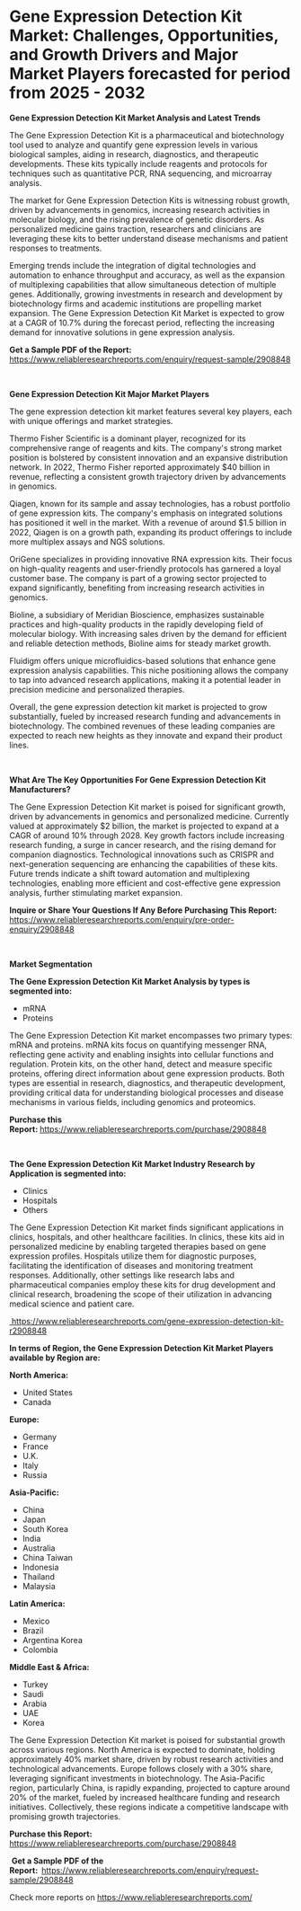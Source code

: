 <p><h1>Gene Expression Detection Kit Market: Challenges, Opportunities, and Growth Drivers and Major Market Players forecasted for period from 2025 - 2032</h1></p><p><strong>Gene Expression Detection Kit Market Analysis and Latest Trends</strong></p>
<p><p>The Gene Expression Detection Kit is a pharmaceutical and biotechnology tool used to analyze and quantify gene expression levels in various biological samples, aiding in research, diagnostics, and therapeutic developments. These kits typically include reagents and protocols for techniques such as quantitative PCR, RNA sequencing, and microarray analysis. </p><p>The market for Gene Expression Detection Kits is witnessing robust growth, driven by advancements in genomics, increasing research activities in molecular biology, and the rising prevalence of genetic disorders. As personalized medicine gains traction, researchers and clinicians are leveraging these kits to better understand disease mechanisms and patient responses to treatments. </p><p>Emerging trends include the integration of digital technologies and automation to enhance throughput and accuracy, as well as the expansion of multiplexing capabilities that allow simultaneous detection of multiple genes. Additionally, growing investments in research and development by biotechnology firms and academic institutions are propelling market expansion. The Gene Expression Detection Kit Market is expected to grow at a CAGR of 10.7% during the forecast period, reflecting the increasing demand for innovative solutions in gene expression analysis.</p></p>
<p><strong>Get a Sample PDF of the Report:&nbsp;</strong> <a href="https://www.reliableresearchreports.com/enquiry/request-sample/2908848?utm_campaign=3309&utm_medium=2&utm_source=Github&utm_content=ia&utm_term=12032025&utm_id=gene-expression-detection-kit">https://www.reliableresearchreports.com/enquiry/request-sample/2908848</a></p>
<p>&nbsp;</p>
<p><strong>Gene Expression Detection Kit Major Market Players</strong></p>
<p><p>The gene expression detection kit market features several key players, each with unique offerings and market strategies. </p><p>Thermo Fisher Scientific is a dominant player, recognized for its comprehensive range of reagents and kits. The company's strong market position is bolstered by consistent innovation and an expansive distribution network. In 2022, Thermo Fisher reported approximately $40 billion in revenue, reflecting a consistent growth trajectory driven by advancements in genomics.</p><p>Qiagen, known for its sample and assay technologies, has a robust portfolio of gene expression kits. The company's emphasis on integrated solutions has positioned it well in the market. With a revenue of around $1.5 billion in 2022, Qiagen is on a growth path, expanding its product offerings to include more multiplex assays and NGS solutions.</p><p>OriGene specializes in providing innovative RNA expression kits. Their focus on high-quality reagents and user-friendly protocols has garnered a loyal customer base. The company is part of a growing sector projected to expand significantly, benefiting from increasing research activities in genomics.</p><p>Bioline, a subsidiary of Meridian Bioscience, emphasizes sustainable practices and high-quality products in the rapidly developing field of molecular biology. With increasing sales driven by the demand for efficient and reliable detection methods, Bioline aims for steady market growth.</p><p>Fluidigm offers unique microfluidics-based solutions that enhance gene expression analysis capabilities. This niche positioning allows the company to tap into advanced research applications, making it a potential leader in precision medicine and personalized therapies.</p><p>Overall, the gene expression detection kit market is projected to grow substantially, fueled by increased research funding and advancements in biotechnology. The combined revenues of these leading companies are expected to reach new heights as they innovate and expand their product lines.</p></p>
<p>&nbsp;</p>
<p><strong>What Are The Key Opportunities For Gene Expression Detection Kit Manufacturers?</strong></p>
<p><p>The Gene Expression Detection Kit market is poised for significant growth, driven by advancements in genomics and personalized medicine. Currently valued at approximately $2 billion, the market is projected to expand at a CAGR of around 10% through 2028. Key growth factors include increasing research funding, a surge in cancer research, and the rising demand for companion diagnostics. Technological innovations such as CRISPR and next-generation sequencing are enhancing the capabilities of these kits. Future trends indicate a shift toward automation and multiplexing technologies, enabling more efficient and cost-effective gene expression analysis, further stimulating market expansion.</p></p>
<p><strong>Inquire or Share Your Questions If Any Before Purchasing This Report:</strong> <a href="https://www.reliableresearchreports.com/enquiry/pre-order-enquiry/2908848?utm_campaign=3309&utm_medium=2&utm_source=Github&utm_content=ia&utm_term=12032025&utm_id=gene-expression-detection-kit">https://www.reliableresearchreports.com/enquiry/pre-order-enquiry/2908848</a></p>
<p>&nbsp;</p>
<p><strong>Market Segmentation</strong></p>
<p><strong>The Gene Expression Detection Kit Market Analysis by types is segmented into:</strong></p>
<p><ul><li>mRNA</li><li>Proteins</li></ul></p>
<p><p>The Gene Expression Detection Kit market encompasses two primary types: mRNA and proteins. mRNA kits focus on quantifying messenger RNA, reflecting gene activity and enabling insights into cellular functions and regulation. Protein kits, on the other hand, detect and measure specific proteins, offering direct information about gene expression products. Both types are essential in research, diagnostics, and therapeutic development, providing critical data for understanding biological processes and disease mechanisms in various fields, including genomics and proteomics.</p></p>
<p><strong>Purchase this Report:&nbsp;</strong><a href="https://www.reliableresearchreports.com/purchase/2908848?utm_campaign=3309&utm_medium=2&utm_source=Github&utm_content=ia&utm_term=12032025&utm_id=gene-expression-detection-kit">https://www.reliableresearchreports.com/purchase/2908848</a></p>
<p>&nbsp;</p>
<p><strong>The Gene Expression Detection Kit Market Industry Research by Application is segmented into:</strong></p>
<p><ul><li>Clinics</li><li>Hospitals</li><li>Others</li></ul></p>
<p><p>The Gene Expression Detection Kit market finds significant applications in clinics, hospitals, and other healthcare facilities. In clinics, these kits aid in personalized medicine by enabling targeted therapies based on gene expression profiles. Hospitals utilize them for diagnostic purposes, facilitating the identification of diseases and monitoring treatment responses. Additionally, other settings like research labs and pharmaceutical companies employ these kits for drug development and clinical research, broadening the scope of their utilization in advancing medical science and patient care.</p></p>
<p><a href="https://www.reliableresearchreports.com/gene-expression-detection-kit-r2908848?utm_campaign=3309&utm_medium=2&utm_source=Github&utm_content=ia&utm_term=12032025&utm_id=gene-expression-detection-kit">&nbsp;https://www.reliableresearchreports.com/gene-expression-detection-kit-r2908848</a></p>
<p><strong>In terms of Region, the Gene Expression Detection Kit Market Players available by Region are:</strong></p>
<p>
    <p> <strong> North America: </strong>
        <ul>
            <li>United States</li>
            <li>Canada</li>
        </ul>
        </p> 
    <p> <strong> Europe: </strong>
        <ul>
            <li>Germany</li>
            <li>France</li>
            <li>U.K.</li>
            <li>Italy</li>
            <li>Russia</li>
        </ul>
        </p> 
    <p> <strong> Asia-Pacific: </strong>
        <ul>
            <li>China</li>
            <li>Japan</li>
            <li>South Korea</li>
            <li>India</li>
            <li>Australia</li>
            <li>China Taiwan</li>
            <li>Indonesia</li>
            <li>Thailand</li>
            <li>Malaysia</li>
        </ul>
        </p> 
    <p> <strong> Latin America: </strong>
        <ul>
            <li>Mexico</li>
            <li>Brazil</li>
            <li>Argentina Korea</li>
            <li>Colombia</li>
        </ul>
        </p> 
    <p> <strong> Middle East & Africa: </strong>
        <ul>
            <li>Turkey</li>
            <li>Saudi</li>
            <li>Arabia</li>
            <li>UAE</li>
            <li>Korea</li>
        </ul>
    </p>
    </p>
<p><p>The Gene Expression Detection Kit market is poised for substantial growth across various regions. North America is expected to dominate, holding approximately 40% market share, driven by robust research activities and technological advancements. Europe follows closely with a 30% share, leveraging significant investments in biotechnology. The Asia-Pacific region, particularly China, is rapidly expanding, projected to capture around 20% of the market, fueled by increased healthcare funding and research initiatives. Collectively, these regions indicate a competitive landscape with promising growth trajectories.</p></p>
<p><strong>Purchase this Report: </strong><a href="https://www.reliableresearchreports.com/purchase/2908848?utm_campaign=3309&utm_medium=2&utm_source=Github&utm_content=ia&utm_term=12032025&utm_id=gene-expression-detection-kit">https://www.reliableresearchreports.com/purchase/2908848</a></p>
<p>&nbsp;<strong>Get a Sample PDF of the Report:&nbsp;&nbsp;</strong><a href="https://www.reliableresearchreports.com/enquiry/request-sample/2908848?utm_campaign=3309&utm_medium=2&utm_source=Github&utm_content=ia&utm_term=12032025&utm_id=gene-expression-detection-kit">https://www.reliableresearchreports.com/enquiry/request-sample/2908848</a></p>
<p><strong></strong></p>
<p>Check more reports on <a href="https://www.reliableresearchreports.com/?utm_campaign=3309&utm_medium=2&utm_source=Github&utm_content=ia&utm_term=12032025&utm_id=gene-expression-detection-kit">https://www.reliableresearchreports.com/</a></p>
